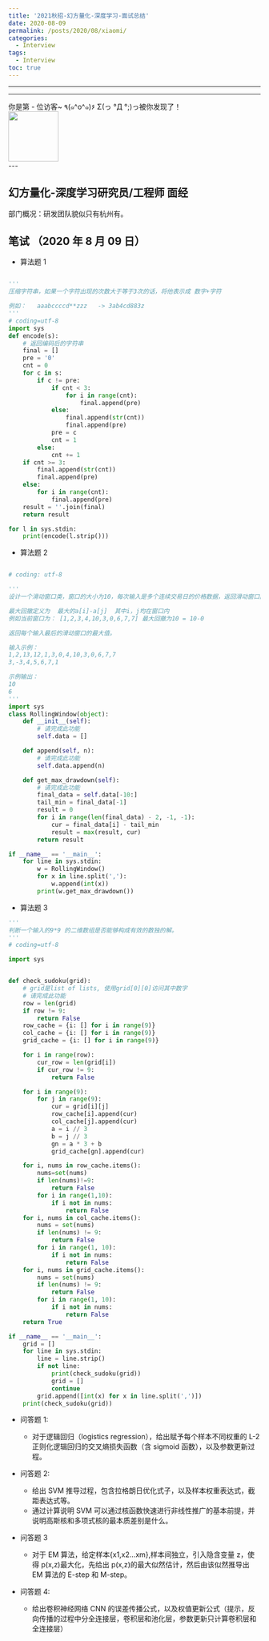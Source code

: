 ```yaml
---
title: '2021秋招-幻方量化-深度学习-面试总结'
date: 2020-08-09
permalink: /posts/2020/08/xiaomi/
categories:
  - Interview
tags:
  - Interview
toc: true
---
```


---

---

<div>
<div class="button01">
      <visited_a href="#" display:inline>你是第<span data-hk-page="current"> - </span>位访客~</visited_a>
      <visited_p class="top">٩(๑^o^๑)۶</visited_p>
      <visited_p class="bottom">Σ(っ °Д °;)っ被你发现了！</visited_p>
</div>
<img align="center" width="100" src="{{ site.url }}/images/static/take_me.gif" alt="" display:inline>
</div>
---

## 幻方量化-深度学习研究员/工程师 面经

部门概况：研发团队貌似只有杭州有。

## 笔试 （2020 年 8 月 09 日）

- 算法题 1

```python

'''
压缩字符串，如果一个字符出现的次数大于等于3次的话，将他表示成 数字+字符

例如：   aaabccccd**zzz   -> 3ab4cd883z
'''
# coding=utf-8
import sys
def encode(s):
    # 返回编码后的字符串
    final = []
    pre = '0'
    cnt = 0
    for c in s:
        if c != pre:
            if cnt < 3:
                for i in range(cnt):
                    final.append(pre)
            else:
                final.append(str(cnt))
                final.append(pre)
            pre = c
            cnt = 1
        else:
            cnt += 1
    if cnt >= 3:
        final.append(str(cnt))
        final.append(pre)
    else:
        for i in range(cnt):
            final.append(pre)
    result = ''.join(final)
    return result

for l in sys.stdin:
    print(encode(l.strip()))
```

- 算法题 2

```python

# coding: utf-8

'''
设计一个滑动窗口类，窗口的大小为10，每次输入是多个连续交易日的价格数据，返回滑动窗口内的最大回撤

最大回撤定义为  最大的a[i]-a[j]  其中i，j均在窗口内
例如当前窗口为： [1,2,3,4,10,3,0,6,7,7] 最大回撤为10 = 10-0

返回每个输入最后的滑动窗口的最大值。

输入示例：
1,2,13,12,1,3,0,4,10,3,0,6,7,7
3,-3,4,5,6,7,1

示例输出：
10
6
'''
import sys
class RollingWindow(object):
    def __init__(self):
        # 请完成此功能
        self.data = []

    def append(self, n):
        # 请完成此功能
        self.data.append(n)

    def get_max_drawdown(self):
        # 请完成此功能
        final_data = self.data[-10:]
        tail_min = final_data[-1]
        result = 0
        for i in range(len(final_data) - 2, -1, -1):
            cur = final_data[i] - tail_min
            result = max(result, cur)
        return result

if __name__ == '__main__':
    for line in sys.stdin:
        w = RollingWindow()
        for x in line.split(','):
            w.append(int(x))
        print(w.get_max_drawdown())

```

- 算法题 3

```python
'''
判断一个输入的9*9 的二维数组是否能够构成有效的数独的解。
'''
# coding=utf-8

import sys


def check_sudoku(grid):
    # grid是list of lists, 使用grid[0][0]访问其中数字
    # 请完成此功能
    row = len(grid)
    if row != 9:
        return False
    row_cache = {i: [] for i in range(9)}
    col_cache = {i: [] for i in range(9)}
    grid_cache = {i: [] for i in range(9)}

    for i in range(row):
        cur_row = len(grid[i])
        if cur_row != 9:
            return False

    for i in range(9):
        for j in range(9):
            cur = grid[i][j]
            row_cache[i].append(cur)
            col_cache[j].append(cur)
            a = i // 3
            b = j // 3
            gn = a * 3 + b
            grid_cache[gn].append(cur)

    for i, nums in row_cache.items():
        nums=set(nums)
        if len(nums)!=9:
            return False
        for i in range(1,10):
            if i not in nums:
                return False
    for i, nums in col_cache.items():
        nums = set(nums)
        if len(nums) != 9:
            return False
        for i in range(1, 10):
            if i not in nums:
                return False
    for i, nums in grid_cache.items():
        nums = set(nums)
        if len(nums) != 9:
            return False
        for i in range(1, 10):
            if i not in nums:
                return False
    return True

if __name__ == '__main__':
    grid = []
    for line in sys.stdin:
        line = line.strip()
        if not line:
            print(check_sudoku(grid))
            grid = []
            continue
        grid.append([int(x) for x in line.split(',')])
    print(check_sudoku(grid))
```

- 问答题 1:

  - 对于逻辑回归（logistics regression），给出赋予每个样本不同权重的 L-2 正则化逻辑回归的交叉熵损失函数（含 sigmoid 函数），以及参数更新过程。

- 问答题 2:

  - 给出 SVM 推导过程，包含拉格朗日优化式子，以及样本权重表达式，截距表达式等。
  - 通过计算说明 SVM 可以通过核函数快速进行非线性推广的基本前提，并说明高斯核和多项式核的最本质差别是什么。

- 问答题 3

  - 对于 EM 算法，给定样本{x1,x2...xm},样本间独立，引入隐含变量 z，使得 p(x,z)最大化，先给出 p(x,z)的最大似然估计，然后由该似然推导出 EM 算法的 E-step 和 M-step。

- 问答题 4:
  - 给出卷积神经网络 CNN 的误差传播公式，以及权值更新公式（提示，反向传播的过程中分全连接层，卷积层和池化层，参数更新只计算卷积层和全连接层）

<div data-hk-top-pages="5"> </div>
